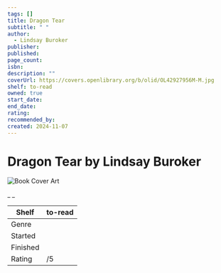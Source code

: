 ```yaml
---
tags: []
title: Dragon Tear
subtitle: " "
author:
  - Lindsay Buroker
publisher:
published:
page_count:
isbn:
description: ""
coverUrl: https://covers.openlibrary.org/b/olid/OL42927956M-M.jpg
shelf: to-read
owned: true
start_date:
end_date:
rating:
recommended_by:
created: 2024-11-07
---
```


# Dragon Tear by Lindsay Buroker

![Book Cover Art](https://covers.openlibrary.org/b/olid/OL42927956M-M.jpg)

_ _

| Shelf | to-read |
| --- | --- |
| Genre |  |
| Started |  |
| Finished |  |
| Rating | /5 |

